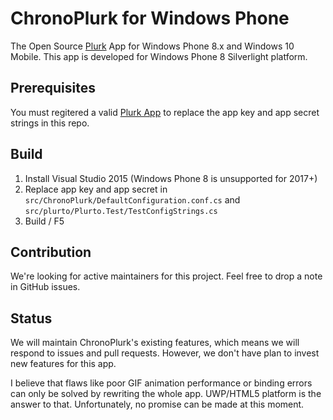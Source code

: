 # ChronoPlurk for Windows Phone

The Open Source [Plurk](https://plurk.com) App for Windows Phone 8.x and Windows 10 Mobile. This app is developed for Windows Phone 8 Silverlight platform.

## Prerequisites

You must regitered a valid [Plurk App](https://www.plurk.com/API) to replace the app key and app secret strings in this repo.

## Build

1. Install Visual Studio 2015 (Windows Phone 8 is unsupported for 2017+)
2. Replace app key and app secret in `src/ChronoPlurk/DefaultConfiguration.conf.cs` and `src/plurto/Plurto.Test/TestConfigStrings.cs`
3. Build / F5

## Contribution

We're looking for active maintainers for this project. Feel free to drop a note in GitHub issues.

## Status

We will maintain ChronoPlurk's existing features, which means we will respond to issues and pull requests. However, we don't have plan to invest new features for this app.

I believe that flaws like poor GIF animation performance or binding errors can only be solved by rewriting the whole app. UWP/HTML5 platform is the answer to that. Unfortunately, no promise can be made at this moment.
